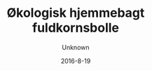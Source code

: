 ---
title: 'Økologisk hjemmebagt fuldkornsbolle'
color: '#ffffff'
price: '15'
size: '1'
description: 'Tilføj økologisk smør (4,-) og pålæg (5,-). Vælg mellem: økologisk ost, spegepølse, syltetøj, økologisk peanut butter'
image: 1ed582b6d5cf21d538a173c393ac924eea86e770
meta:
    id: b875df6b648bd7ca2592cda333d8edb71c830dac
    parentId: f20f57fa9c3d8bff0902cfb33f350091a3a48d51
    language: da
date: '2016-8-19'
author: Unknown
---